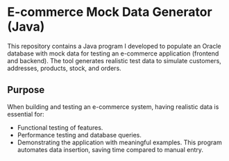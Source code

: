 # E-commerce Mock Data Generator (Java)

This repository contains a Java program I developed to populate an Oracle database with mock data for testing an e-commerce application (frontend and backend). The tool generates realistic test data to simulate customers, addresses, products, stock, and orders.

## Purpose
When building and testing an e-commerce system, having realistic data is essential for:
- Functional testing of features.
- Performance testing and database queries.
- Demonstrating the application with meaningful examples.
This program automates data insertion, saving time compared to manual entry.
